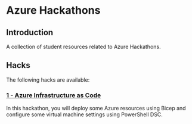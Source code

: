 # Azure Hackathons

## Introduction

A collection of student resources related to Azure Hackathons.

## Hacks

The following hacks are available:

### [1 - Azure Infrastructure as Code](..%2F1%20-%20Infrastructure%20as%20Code%20with%20Azure%20Bicep%20and%20PowerShell%20DSC%2Freadme.md)

In this hackathon, you will deploy some Azure resources using Bicep and configure some virtual machine settings using PowerShell DSC.